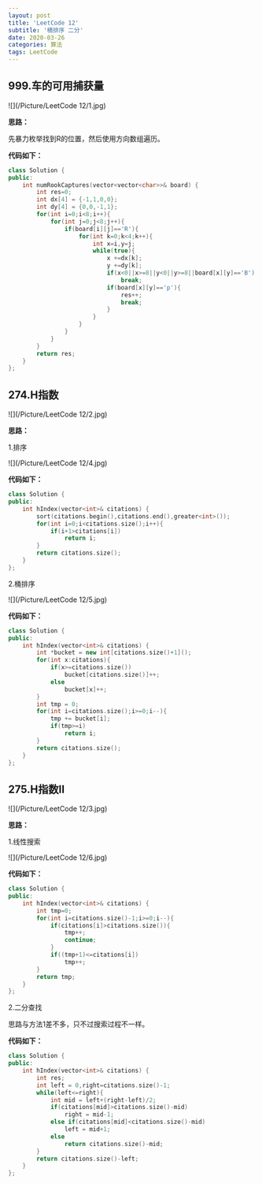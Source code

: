 ```yaml
---
layout: post
title: 'LeetCode 12'
subtitle: '桶排序 二分'
date: 2020-03-26
categories: 算法
tags: LeetCode
---
```


## 999.车的可用捕获量

![](/Picture/LeetCode 12/1.jpg)

**思路：**

先暴力枚举找到R的位置，然后使用方向数组遍历。

**代码如下：**

```cpp
class Solution {
public:
    int numRookCaptures(vector<vector<char>>& board) {
        int res=0;
    	int dx[4] = {-1,1,0,0};
    	int dy[4] = {0,0,-1,1};
    	for(int i=0;i<8;i++){
    		for(int j=0;j<8;j++){
    			if(board[i][j]=='R'){
    				for(int k=0;k<4;k++){
    					int x=i,y=j;
    					while(true){
    						x +=dx[k];
    						y +=dy[k];
    						if(x<0||x>=8||y<0||y>=8||board[x][y]=='B')
    							break;
    						if(board[x][y]=='p'){
    							res++;
    							break;
    						}
    					}
    				}
    			}
    		}
    	}
    	return res;
    }
};
```

## 274.H指数

![](/Picture/LeetCode 12/2.jpg)

**思路：**

1.排序

![](/Picture/LeetCode 12/4.jpg)

**代码如下：**

```cpp
class Solution {
public:
    int hIndex(vector<int>& citations) {
    	sort(citations.begin(),citations.end(),greater<int>());
    	for(int i=0;i<citations.size();i++){
    		if(i+1>citations[i])
    			return i;
    	}
    	return citations.size();
    }
};
```

2.桶排序

![](/Picture/LeetCode 12/5.jpg)

**代码如下：**

```cpp
class Solution {
public:
    int hIndex(vector<int>& citations) {
    	int *bucket = new int[citations.size()+1]();
    	for(int x:citations){
    		if(x>=citations.size())
    			bucket[citations.size()]++;
    		else
    			bucket[x]++;
    	}
    	int tmp = 0;
    	for(int i=citations.size();i>=0;i--){
    		tmp += bucket[i];
    		if(tmp>=i)
    			return i;
    	}
    	return citations.size();
    }
};
```

## 275.H指数II

![](/Picture/LeetCode 12/3.jpg)

**思路：**

1.线性搜索

![](/Picture/LeetCode 12/6.jpg)

**代码如下：**

```cpp
class Solution {
public:
    int hIndex(vector<int>& citations) {
    	int tmp=0;
    	for(int i=citations.size()-1;i>=0;i--){
    		if(citations[i]>citations.size()){
    			tmp++;
                continue;
            }
    		if((tmp+1)<=citations[i])
    			tmp++;
    	}
    	return tmp;
    }
};
```

2.二分查找

思路与方法1差不多，只不过搜索过程不一样。

**代码如下：**

```cpp
class Solution {
public:
    int hIndex(vector<int>& citations) {
    	int res;
    	int left = 0,right=citations.size()-1;
    	while(left<=right){
    		int mid = left+(right-left)/2;
    		if(citations[mid]>citations.size()-mid)
    			right = mid-1;
    		else if(citations[mid]<citations.size()-mid)
    			left = mid+1;
    		else
    			return citations.size()-mid;
    	}
    	return citations.size()-left;
    }
};
```

